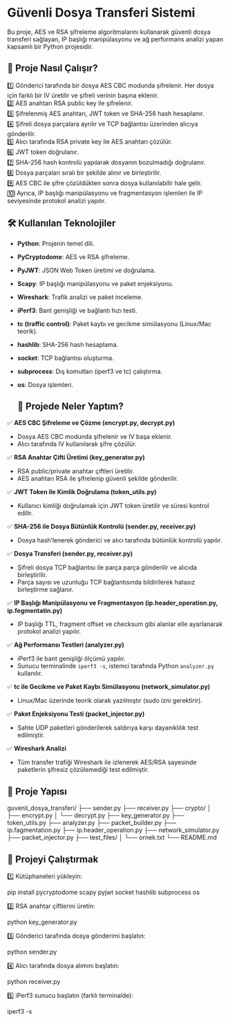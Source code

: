 # Güvenli Dosya Transferi Sistemi  

Bu proje, AES ve RSA şifreleme algoritmalarını kullanarak güvenli dosya transferi sağlayan, IP başlığı manipülasyonu ve ağ performans analizi yapan kapsamlı bir Python projesidir.  

## 📌 Proje Nasıl Çalışır?  

1️⃣ Gönderici tarafında bir dosya AES CBC modunda şifrelenir. Her dosya için farklı bir IV üretilir ve şifreli verinin başına eklenir.  
2️⃣ AES anahtarı RSA public key ile şifrelenir.  
3️⃣ Şifrelenmiş AES anahtarı, JWT token ve SHA-256 hash hesaplanır.  
4️⃣ Şifreli dosya parçalara ayrılır ve TCP bağlantısı üzerinden alıcıya gönderilir.  
5️⃣ Alıcı tarafında RSA private key ile AES anahtarı çözülür.  
6️⃣ JWT token doğrulanır.  
7️⃣ SHA-256 hash kontrolü yapılarak dosyanın bozulmadığı doğrulanır.  
8️⃣ Dosya parçaları sıralı bir şekilde alınır ve birleştirilir.  
9️⃣ AES CBC ile şifre çözüldükten sonra dosya kullanılabilir hale gelir.  
🔟 Ayrıca, IP başlığı manipülasyonu ve fragmentasyon işlemleri ile IP seviyesinde protokol analizi yapılır.   

## 🛠️ Kullanılan Teknolojiler  
- **Python**: Projenin temel dili.  
- **PyCryptodome**: AES ve RSA şifreleme.  
- **PyJWT**: JSON Web Token üretimi ve doğrulama.  
- **Scapy**: IP başlığı manipülasyonu ve paket enjeksiyonu.  
- **Wireshark**: Trafik analizi ve paket inceleme.  
- **iPerf3**: Bant genişliği ve bağlantı hızı testi.  
- **tc (traffic control)**: Paket kaybı ve gecikme simülasyonu (Linux/Mac teorik).  
- **hashlib**: SHA-256 hash hesaplama.  
- **socket**: TCP bağlantısı oluşturma.  
- **subprocess**: Dış komutları (iperf3 ve tc) çalıştırma.  
- **os**: Dosya işlemleri.

  ## 📂 Projede Neler Yaptım?  

✅ **AES CBC Şifreleme ve Çözme (encrypt.py, decrypt.py)**  
- Dosya AES CBC modunda şifrelenir ve IV başa eklenir.  
- Alıcı tarafında IV kullanılarak şifre çözülür.  

✅ **RSA Anahtar Çifti Üretimi (key_generator.py)**  
- RSA public/private anahtar çiftleri üretilir.  
- AES anahtarı RSA ile şifrelenip güvenli şekilde gönderilir.  

✅ **JWT Token ile Kimlik Doğrulama (token_utils.py)**  
- Kullanıcı kimliği doğrulamak için JWT token üretilir ve süresi kontrol edilir.  

✅ **SHA-256 ile Dosya Bütünlük Kontrolü (sender.py, receiver.py)**  
- Dosya hash’lenerek gönderici ve alıcı tarafında bütünlük kontrolü yapılır.  

✅ **Dosya Transferi (sender.py, receiver.py)**  
- Şifreli dosya TCP bağlantısı ile parça parça gönderilir ve alıcıda birleştirilir.  
- Parça sayısı ve uzunluğu TCP bağlantısında bildirilerek hatasız birleştirme sağlanır.  

✅ **IP Başlığı Manipülasyonu ve Fragmentasyon (ip.header_operation.py, ip.fegmentatin.py)**  
- IP başlığı TTL, fragment offset ve checksum gibi alanlar elle ayarlanarak protokol analizi yapılır.  

✅ **Ağ Performansı Testleri (analyzer.py)**  
- iPerf3 ile bant genişliği ölçümü yapılır.  
- Sunucu terminalinde `iperf3 -s`, istemci tarafında Python `analyzer.py` kullanılır.  

✅ **tc ile Gecikme ve Paket Kaybı Simülasyonu (network_simulator.py)**  
- Linux/Mac üzerinde teorik olarak yazılmıştır (sudo izni gerektirir).  

✅ **Paket Enjeksiyonu Testi (packet_injector.py)**  
- Sahte UDP paketleri gönderilerek saldırıya karşı dayanıklılık test edilmiştir.  

✅ **Wireshark Analizi**  
- Tüm transfer trafiği Wireshark ile izlenerek AES/RSA sayesinde paketlerin şifresiz çözülemediği test edilmiştir.  

## 📂 Proje Yapısı  
guvenli_dosya_transferi/
├── sender.py
├── receiver.py
├── crypto/
│   ├── encrypt.py
│   └── decrypt.py
├── key_generator.py
├── token_utils.py
├── analyzer.py
├── packet_builder.py
├── ip.fagmentation.py
├── ip.header_operation.py
├── network_simulator.py
├── packet_injector.py
├── test_files/
│   └── ornek.txt
└── README.md



## 🚀 Projeyi Çalıştırmak  

1️⃣ Kütüphaneleri yükleyin:  

pip install pycryptodome scapy pyjwt socket hashlib subprocess os

2️⃣ RSA anahtar çiftlerini üretin:

python key_generator.py

3️⃣ Gönderici tarafında dosya gönderimi başlatın:

python sender.py

4️⃣ Alıcı tarafında dosya alımını başlatın:

python receiver.py

5️⃣ iPerf3 sunucu başlatın (farklı terminalde):

iperf3 -s
